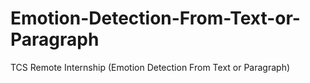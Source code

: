# Emotion-Detection-From-Text-or-Paragraph
TCS Remote Internship (Emotion Detection From Text or Paragraph)
